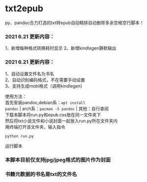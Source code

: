 # txt2epub
py、pandoc合力打造的txt转epub自动精排自动删除多余空格空行脚本！
### 2021 6.21  更新内容：
1、新增每种格式转换耗时显示
2、新增kindlegen静默输出
### 2021 6.21  更新内容：
1、自动设置文件名为书名<br/>
2、自动识别编码格式，不在需要手动设置<br/>
3、支持生成mobi格式（调用kindlegen）<br/>

使用方法：<br/>
首先安装pandoc,debian系：<code>apt install pandoc</code> | arch系：<code>pacman -S pandoc</code> | 其他：自行查阅<br/>
下载本脚本将run.py和epub.css放在同一文件夹下<br/>
然后将txt小说文件和小说封面一起放入run.py所在文件夹内<br/>
用终端打开该文件夹，输入指令<br/>
```bash
python run.py
```
运行脚本
### 本脚本目前仅支持jpg/jpeg格式的图片作为封面
### 书籍元数据的书名是txt的文件名
